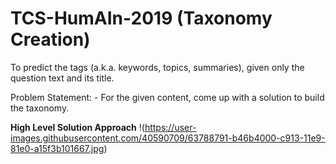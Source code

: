 # TCS-HumAIn-2019 (Taxonomy Creation)
To predict the tags (a.k.a. keywords, topics, summaries), given only the
question text and its title.

Problem Statement: - For the given content, come up 
with a solution to build the taxonomy. 

**High Level Solution Approach**
!(https://user-images.githubusercontent.com/40590709/63788791-b46b4000-c913-11e9-81e0-a15f3b101667.jpg)


